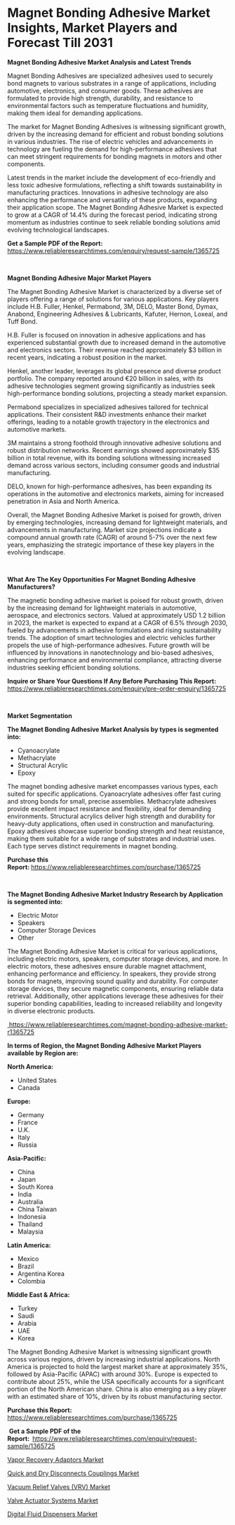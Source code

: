 <p><h1>Magnet Bonding Adhesive Market Insights, Market Players and Forecast Till 2031</h1></p><p><strong>Magnet Bonding Adhesive Market Analysis and Latest Trends</strong></p>
<p><p>Magnet Bonding Adhesives are specialized adhesives used to securely bond magnets to various substrates in a range of applications, including automotive, electronics, and consumer goods. These adhesives are formulated to provide high strength, durability, and resistance to environmental factors such as temperature fluctuations and humidity, making them ideal for demanding applications. </p><p>The market for Magnet Bonding Adhesives is witnessing significant growth, driven by the increasing demand for efficient and robust bonding solutions in various industries. The rise of electric vehicles and advancements in technology are fueling the demand for high-performance adhesives that can meet stringent requirements for bonding magnets in motors and other components. </p><p>Latest trends in the market include the development of eco-friendly and less toxic adhesive formulations, reflecting a shift towards sustainability in manufacturing practices. Innovations in adhesive technology are also enhancing the performance and versatility of these products, expanding their application scope. The Magnet Bonding Adhesive Market is expected to grow at a CAGR of 14.4% during the forecast period, indicating strong momentum as industries continue to seek reliable bonding solutions amid evolving technological landscapes.</p></p>
<p><strong>Get a Sample PDF of the Report:&nbsp;</strong> <a href="https://www.reliableresearchtimes.com/enquiry/request-sample/1365725?utm_campaign=1386&utm_medium=2&utm_source=Github&utm_content=ia&utm_term=11102024&utm_id=magnet-bonding-adhesive">https://www.reliableresearchtimes.com/enquiry/request-sample/1365725</a></p>
<p>&nbsp;</p>
<p><strong>Magnet Bonding Adhesive Major Market Players</strong></p>
<p><p>The Magnet Bonding Adhesive Market is characterized by a diverse set of players offering a range of solutions for various applications. Key players include H.B. Fuller, Henkel, Permabond, 3M, DELO, Master Bond, Dymax, Anabond, Engineering Adhesives & Lubricants, Kafuter, Hernon, Loxeal, and Tuff Bond. </p><p>H.B. Fuller is focused on innovation in adhesive applications and has experienced substantial growth due to increased demand in the automotive and electronics sectors. Their revenue reached approximately $3 billion in recent years, indicating a robust position in the market.</p><p>Henkel, another leader, leverages its global presence and diverse product portfolio. The company reported around €20 billion in sales, with its adhesive technologies segment growing significantly as industries seek high-performance bonding solutions, projecting a steady market expansion.</p><p>Permabond specializes in specialized adhesives tailored for technical applications. Their consistent R&D investments enhance their market offerings, leading to a notable growth trajectory in the electronics and automotive markets.</p><p>3M maintains a strong foothold through innovative adhesive solutions and robust distribution networks. Recent earnings showed approximately $35 billion in total revenue, with its bonding solutions witnessing increased demand across various sectors, including consumer goods and industrial manufacturing.</p><p>DELO, known for high-performance adhesives, has been expanding its operations in the automotive and electronics markets, aiming for increased penetration in Asia and North America. </p><p>Overall, the Magnet Bonding Adhesive Market is poised for growth, driven by emerging technologies, increasing demand for lightweight materials, and advancements in manufacturing. Market size projections indicate a compound annual growth rate (CAGR) of around 5-7% over the next few years, emphasizing the strategic importance of these key players in the evolving landscape.</p></p>
<p>&nbsp;</p>
<p><strong>What Are The Key Opportunities For Magnet Bonding Adhesive Manufacturers?</strong></p>
<p><p>The magnetic bonding adhesive market is poised for robust growth, driven by the increasing demand for lightweight materials in automotive, aerospace, and electronics sectors. Valued at approximately USD 1.2 billion in 2023, the market is expected to expand at a CAGR of 6.5% through 2030, fueled by advancements in adhesive formulations and rising sustainability trends. The adoption of smart technologies and electric vehicles further propels the use of high-performance adhesives. Future growth will be influenced by innovations in nanotechnology and bio-based adhesives, enhancing performance and environmental compliance, attracting diverse industries seeking efficient bonding solutions.</p></p>
<p><strong>Inquire or Share Your Questions If Any Before Purchasing This Report:</strong> <a href="https://www.reliableresearchtimes.com/enquiry/pre-order-enquiry/1365725?utm_campaign=1386&utm_medium=2&utm_source=Github&utm_content=ia&utm_term=11102024&utm_id=magnet-bonding-adhesive">https://www.reliableresearchtimes.com/enquiry/pre-order-enquiry/1365725</a></p>
<p>&nbsp;</p>
<p><strong>Market Segmentation</strong></p>
<p><strong>The Magnet Bonding Adhesive Market Analysis by types is segmented into:</strong></p>
<p><ul><li>Cyanoacrylate</li><li>Methacrylate</li><li>Structural Acrylic</li><li>Epoxy</li></ul></p>
<p><p>The magnet bonding adhesive market encompasses various types, each suited for specific applications. Cyanoacrylate adhesives offer fast curing and strong bonds for small, precise assemblies. Methacrylate adhesives provide excellent impact resistance and flexibility, ideal for demanding environments. Structural acrylics deliver high strength and durability for heavy-duty applications, often used in construction and manufacturing. Epoxy adhesives showcase superior bonding strength and heat resistance, making them suitable for a wide range of substrates and industrial uses. Each type serves distinct requirements in magnet bonding.</p></p>
<p><strong>Purchase this Report:&nbsp;</strong><a href="https://www.reliableresearchtimes.com/purchase/1365725?utm_campaign=1386&utm_medium=2&utm_source=Github&utm_content=ia&utm_term=11102024&utm_id=magnet-bonding-adhesive">https://www.reliableresearchtimes.com/purchase/1365725</a></p>
<p>&nbsp;</p>
<p><strong>The Magnet Bonding Adhesive Market Industry Research by Application is segmented into:</strong></p>
<p><ul><li>Electric Motor</li><li>Speakers</li><li>Computer Storage Devices</li><li>Other</li></ul></p>
<p><p>The Magnet Bonding Adhesive Market is critical for various applications, including electric motors, speakers, computer storage devices, and more. In electric motors, these adhesives ensure durable magnet attachment, enhancing performance and efficiency. In speakers, they provide strong bonds for magnets, improving sound quality and durability. For computer storage devices, they secure magnetic components, ensuring reliable data retrieval. Additionally, other applications leverage these adhesives for their superior bonding capabilities, leading to increased reliability and longevity in diverse electronic products.</p></p>
<p><a href="https://www.reliableresearchtimes.com/magnet-bonding-adhesive-market-r1365725?utm_campaign=1386&utm_medium=2&utm_source=Github&utm_content=ia&utm_term=11102024&utm_id=magnet-bonding-adhesive">&nbsp;https://www.reliableresearchtimes.com/magnet-bonding-adhesive-market-r1365725</a></p>
<p><strong>In terms of Region, the Magnet Bonding Adhesive Market Players available by Region are:</strong></p>
<p>
    <p> <strong> North America: </strong>
        <ul>
            <li>United States</li>
            <li>Canada</li>
        </ul>
        </p> 
    <p> <strong> Europe: </strong>
        <ul>
            <li>Germany</li>
            <li>France</li>
            <li>U.K.</li>
            <li>Italy</li>
            <li>Russia</li>
        </ul>
        </p> 
    <p> <strong> Asia-Pacific: </strong>
        <ul>
            <li>China</li>
            <li>Japan</li>
            <li>South Korea</li>
            <li>India</li>
            <li>Australia</li>
            <li>China Taiwan</li>
            <li>Indonesia</li>
            <li>Thailand</li>
            <li>Malaysia</li>
        </ul>
        </p> 
    <p> <strong> Latin America: </strong>
        <ul>
            <li>Mexico</li>
            <li>Brazil</li>
            <li>Argentina Korea</li>
            <li>Colombia</li>
        </ul>
        </p> 
    <p> <strong> Middle East & Africa: </strong>
        <ul>
            <li>Turkey</li>
            <li>Saudi</li>
            <li>Arabia</li>
            <li>UAE</li>
            <li>Korea</li>
        </ul>
    </p>
    </p>
<p><p>The Magnet Bonding Adhesive Market is witnessing significant growth across various regions, driven by increasing industrial applications. North America is projected to hold the largest market share at approximately 35%, followed by Asia-Pacific (APAC) with around 30%. Europe is expected to contribute about 25%, while the USA specifically accounts for a significant portion of the North American share. China is also emerging as a key player with an estimated share of 10%, driven by its robust manufacturing sector.</p></p>
<p><strong>Purchase this Report: </strong><a href="https://www.reliableresearchtimes.com/purchase/1365725?utm_campaign=1386&utm_medium=2&utm_source=Github&utm_content=ia&utm_term=11102024&utm_id=magnet-bonding-adhesive">https://www.reliableresearchtimes.com/purchase/1365725</a></p>
<p>&nbsp;<strong>Get a Sample PDF of the Report:&nbsp;&nbsp;</strong><a href="https://www.reliableresearchtimes.com/enquiry/request-sample/1365725?utm_campaign=1386&utm_medium=2&utm_source=Github&utm_content=ia&utm_term=11102024&utm_id=magnet-bonding-adhesive">https://www.reliableresearchtimes.com/enquiry/request-sample/1365725</a></p>
<p><strong></strong></p>
<p><p><a href="https://www.linkedin.com/pulse/deep-dive-vapor-recovery-adaptors-market-itstrends-segmentation-e3zif?utm_campaign=1386&utm_medium=2&utm_source=Github&utm_content=ia&utm_term=11102024&utm_id=magnet-bonding-adhesive">Vapor Recovery Adaptors Market</a></p><p><a href="https://www.linkedin.com/pulse/quick-dry-disconnects-couplings-market-global-insights-sales-g3o7f?utm_campaign=1386&utm_medium=2&utm_source=Github&utm_content=ia&utm_term=11102024&utm_id=magnet-bonding-adhesive">Quick and Dry Disconnects Couplings Market</a></p><p><a href="https://www.linkedin.com/pulse/vacuum-relief-valves-vrv-market-share-analysis-growth-trends-6hb6f?utm_campaign=1386&utm_medium=2&utm_source=Github&utm_content=ia&utm_term=11102024&utm_id=magnet-bonding-adhesive">Vacuum Relief Valves (VRV) Market</a></p><p><a href="https://www.linkedin.com/pulse/valve-actuator-systems-market-outlook-complete-industry-analysis-hzfsf?utm_campaign=1386&utm_medium=2&utm_source=Github&utm_content=ia&utm_term=11102024&utm_id=magnet-bonding-adhesive">Valve Actuator Systems Market</a></p><p><a href="https://www.linkedin.com/pulse/how-digital-fluid-dispensers-market-evolve-growth-analysis-hvelf?utm_campaign=1386&utm_medium=2&utm_source=Github&utm_content=ia&utm_term=11102024&utm_id=magnet-bonding-adhesive">Digital Fluid Dispensers Market</a></p></p>